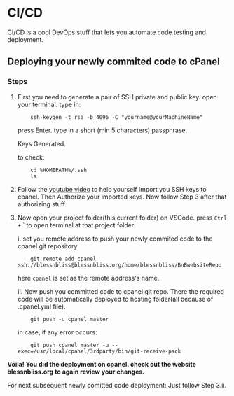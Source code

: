 # CI/CD

CI/CD is a cool DevOps stuff that lets you automate code testing and deployment.

## Deploying your newly commited code to cPanel

### Steps

1. First you need to generate a pair of SSH private and public key. open your terminal. type in:

    ```dos
        ssh-keygen -t rsa -b 4096 -C "yourname@yourMachineName"
    ```

    press Enter.
    type in a short (min 5 characters) passphrase.

    Keys Generated.

    to check:

    ```dos
        cd %HOMEPATH%/.ssh
        ls
    ```

2. Follow the [youtube video](https://www.youtube.com/watch?v=5UHOsRR187Y) to help yourself import you SSH keys to cpanel. Then Authorize your imported keys. Now follow Step 3 after that authorizing stuff.

3. Now open your project folder(this current folder) on VSCode. press ` Ctrl + ` ` to open terminal at that project folder.

    i. set you remote address to push your newly commited code to the cpanel git repository

    ```git
        git remote add cpanel ssh://blessnbliss@blessnbliss.org/home/blessnbliss/BnBwebsiteRepo
    ```

    here ``` cpanel ``` is set as the remote address's name.

    ii. Now push you committed code to cpanel git repo. There the required code will be automatically deployed to  hosting folder(all because of .cpanel.yml file).

    ```dos
        git push -u cpanel master
    ```

    in case, if any error occurs:

    ```dos
        git push cpanel master -u --exec=/usr/local/cpanel/3rdparty/bin/git-receive-pack
    ```

**Voila! You did the deployment on cpanel. check out the website blessnbliss.org to again review your changes.**

For next subsequent newly comitted code deployment: Just follow Step 3.ii.
